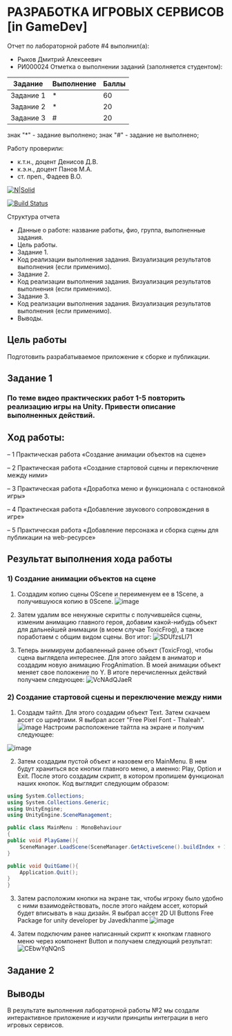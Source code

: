 # РАЗРАБОТКА ИГРОВЫХ СЕРВИСОВ [in GameDev]
Отчет по лабораторной работе #4 выполнил(а):
- Рыков Дмитрий Алексеевич
- РИ000024
Отметка о выполнении заданий (заполняется студентом):

| Задание | Выполнение | Баллы |
| ------ | ------ | ------ |
| Задание 1 | * | 60 |
| Задание 2 | * | 20 |
| Задание 3 | # | 20 |

знак "*" - задание выполнено; знак "#" - задание не выполнено;

Работу проверили:
- к.т.н., доцент Денисов Д.В.
- к.э.н., доцент Панов М.А.
- ст. преп., Фадеев В.О.

[![N|Solid](https://cldup.com/dTxpPi9lDf.thumb.png)](https://nodesource.com/products/nsolid)

[![Build Status](https://travis-ci.org/joemccann/dillinger.svg?branch=master)](https://travis-ci.org/joemccann/dillinger)

Структура отчета

- Данные о работе: название работы, фио, группа, выполненные задания.
- Цель работы.
- Задание 1.
- Код реализации выполнения задания. Визуализация результатов выполнения (если применимо).
- Задание 2.
- Код реализации выполнения задания. Визуализация результатов выполнения (если применимо).
- Задание 3.
- Код реализации выполнения задания. Визуализация результатов выполнения (если применимо).
- Выводы.

## Цель работы
Подготовить разрабатываемое приложение к сборке и публикации. 
## Задание 1
### По теме видео практических работ 1-5 повторить реализацию игры на Unity. Привести описание выполненных действий.
## Ход работы:
– 1 Практическая работа «Создание анимации объектов на сцене»

– 2 Практическая работа «Создание стартовой сцены и переключение
между ними»

– 3 Практическая работа «Доработка меню и функционала с остановкой
игры»

– 4 Практическая работа «Добавление звукового сопровождения в игре»

– 5 Практическая работа «Добавление персонажа и сборка сцены для
публикации на web-ресурсе»

## Результат выполнения хода работы
### 1) Создание анимации объектов на сцене
1. Создадим копию сцены OScene и переименуем ее в 1Scene, а получившуюся копию в 0Scene. 
![image](https://user-images.githubusercontent.com/91608946/198101019-9b9ecf83-511f-440c-beed-015dcb95d5a1.png)

2. Затем удалим все ненужные скрипты с получившейся сцены, изменим анимацию главного героя, добавим какой-нибудь объект для дальнейшей анимации (в моем случае ToxicFrog), а также поработаем с общим видом сцены. Вот итог: 
![SDUfzsLl71](https://user-images.githubusercontent.com/91608946/198102057-0c3768ee-b4ba-4353-8ecd-19f9f595cde4.gif)

3. Теперь анимируем добавленный ранее объект (ToxicFrog), чтобы сцена выглядела интереснее. Для этого зайдем в аниматор и создадим новую анимацию FrogAnimation. В моей анимации объект меняет свое положение по Y. В итоге перечисленных действий получаем следующее: 
![VcNAdQJaeR](https://user-images.githubusercontent.com/91608946/198102701-e77919f9-f4bf-4dbe-87e9-7347432e8c5a.gif)

### 2) Создание стартовой сцены и переключение между ними
1. Создадм тайтл. Для этого создадим объект Text. Затем скачаем ассет со шрифтами. Я выбрал ассет "Free Pixel Font - Thaleah".
 ![image](https://user-images.githubusercontent.com/91608946/198117660-0f16b895-1a25-4883-bbf5-50efc87730ea.png)
 Настроим расположение тайтла на экране и получим следующее:
 
 ![image](https://user-images.githubusercontent.com/91608946/198117834-31b32ee0-e8cd-4d28-ae95-cd9d6e5ea4d0.png)
 
2. Затем создадим пустой объект и назовем его MainMenu. В нем будут храниться все кнопки главного меню, а именно: Play, Option и Exit. После этого создадим скрипт, в котором пропишем функционал наших кнопок. Код выглядит следующим образом:
```c#
using System.Collections;
using System.Collections.Generic;
using UnityEngine;
using UnityEngine.SceneManagement;

public class MainMenu : MonoBehaviour
{
public void PlayGame(){
    SceneManager.LoadScene(SceneManager.GetActiveScene().buildIndex + 1);
}

public void QuitGame(){
    Application.Quit();
}
}
```
3. Затем расположим кнопки на экране так, чтобы игроку было удобно с ними взаимодействовать, после этого найдем ассет, который будет вписывать в наш дизайн. Я выбрал ассет 2D UI Buttons Free Package for unity developer by Javedkhanme
![image](https://user-images.githubusercontent.com/91608946/198118526-b8ed4f4d-c9ac-48c7-bbfd-b5832cff3321.png)

4. Затем подключим ранее написанный скрипт к кнопкам главного меню через компонент Button и получаем следующий результат:
![CEbwYqNQnS](https://user-images.githubusercontent.com/91608946/198119294-82517f18-8f01-499d-9e91-f64b2e45d526.gif)






## Задание 2
### 



## Выводы
В результате выполнения лабораторной работы №2 мы создали интерактивное приложение и изучили принципы интеграции в него игровых сервисов.


